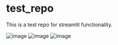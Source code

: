# test_repo
This is a test repo for streamlit functionality.

![image](https://github.com/dusanBirta/test_repo/assets/31896340/9f6bf30e-7aaa-466a-b2b0-a0bbd54f45ee)
![image](https://github.com/dusanBirta/test_repo/assets/31896340/557ae830-7f87-43d5-9f4e-49dbc839b63a)
![image](https://github.com/dusanBirta/test_repo/assets/31896340/6c576bae-0629-42c1-aac3-6b76ee58b450)


